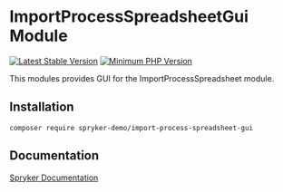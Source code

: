 # ImportProcessSpreadsheetGui Module
[![Latest Stable Version](https://poser.pugx.org/spryker-demo/import-process-spreadsheet-gui/v/stable.svg)](https://packagist.org/packages/spryker-demo/import-process-spreadsheet-gui)
[![Minimum PHP Version](https://img.shields.io/badge/php-%3E%3D%207.4-8892BF.svg)](https://php.net/)

This modules provides GUI for the ImportProcessSpreadsheet module.

## Installation

```
composer require spryker-demo/import-process-spreadsheet-gui
```

## Documentation

[Spryker Documentation](https://academy.spryker.com/developing_with_spryker/module_guide/modules.html)

